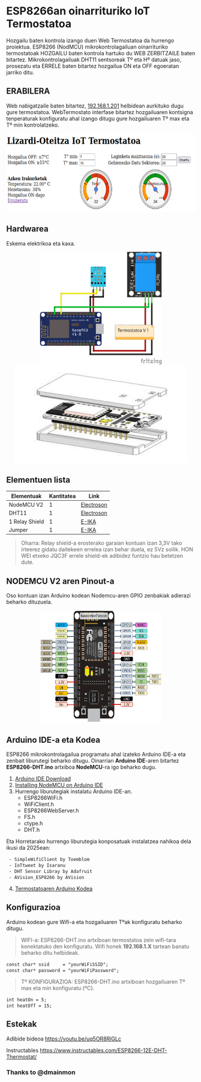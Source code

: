 # ESP8266an oinarrituriko IoT Termostatoa 

Hozgailu baten kontrola izango duen Web Termostatoa da hurrengo proiektua. ESP8266 (NodMCU) mikrokontrolagailuan oinarrituriko termostatoak HOZGAILU baten kontrola hartuko du WEB ZERBITZAILE baten bitartez. Mikrokontrolagailuak DHT11 sentsoreak Tº eta Hº datuak jaso, prosezatu eta ERRELE baten bitartez hozgailua ON eta OFF egoeratan jarriko ditu. 

## ERABILERA
 
 Web nabigatzaile baten bitartez, [192.168.1.201](http://192.168.1.201) helbidean aurkituko dugu gure termostatoa. WebTermostato interfase bitartez  hozgailuaren kontsigna tenperaturak konfiguratu ahal izango ditugu gure hozgailuaren Tº max eta Tº min kontrolatzeko.
<p align="center">
  <img src="/Irudiak/WebTermostatoa.png" width="600" height="210">
</p>


## Hardwarea 
Eskema elektrikoa eta kaxa. 
<p align="center">
  <img src="/Irudiak/Termostatoa_bb.png" width="324" height="300">
  <img src="/Irudiak/kaxa.jpeg" width="460" height="260">
</p>

## Elementuen lista

|Elementuak| Kantitatea | Link | 
|---|---|---|
| NodeMCU V2| 1 |[Electroson](https://www.electrosonsansebastian.com/eu/placas-de-desarrollo/37815-placa-de-desarrollo-nodemcu-v2-lua-esp8266.html)|
| DHT11| 1 |[Electroson](https://www.electrosonsansebastian.com/eu/sensores/38012-sensor-de-temperatura-y-humedad-digital-dht11-para-arduino.html)|
| 1 Relay Shield| 1 |[E-IKA](https://www.e-ika.com/modulo-rele-1-canal-para-arduino)|
| Jumper| 1 |[E-IKA](https://www.e-ika.com/cables-dupont-100cm-h-h-40-uds)|

> Oharra: Relay shield-a erosterako garaian kontuan izan 3,3V tako irteerez gidatu daitekeen errelea izan behar duela, ez 5Vz soilik. HON WEI etxeko JQC3F errele shield-ek adibidez funtzio hau betetzen dute.

## NODEMCU V2 aren Pinout-a
Oso kontuan izan Arduino kodean Nodemcu-aren GPIO zenbakiak adierazi beharko dituzuela.
<p align="center">
  <img src="/Irudiak/NodeMCU_Pinout.png" width="324" height="300">
</p>


## Arduino IDE-a eta Kodea
ESP8266 mikrokontrolagailua programatu ahal izateko Arduino IDE-a eta zenbait liburutegi beharko ditugu. Oinarrian **Arduino IDE**-aren bitartez **ESP8266-DHT.ino** artxiboa **NodeMCU**-ra igo beharko dugu.

1. [Arduino IDE Download](https://www.arduino.cc/en/software)
2. [Installing NodeMCU on Arduino IDE](https://projecthub.arduino.cc/PatelDarshil/getting-started-with-nodemcu-esp8266-on-arduino-ide-b193c3)
3. Hurrengo liburutegiak instalatu Arduino IDE-an.
   - ESP8266WiFi.h
   - WiFiClient.h
   - ESP8266WebServer.h
   - FS.h 
   - ctype.h 
   - DHT.h

  Eta Horretarako hurrengo liburutegia konposatuak instalatzea nahikoa dela ikusi da 2025ean:
  
     - SimpleWifiClient by Toemblom
     - IoTtweet by Isaranu
     - DHT Sensor Libray by Adafruit
     - AVision_ESP8266 by AVision

4. [Termostatoaren Arduino Kodea](/ESP8266-DHT.ino)


## Konfigurazioa
Arduino kodean gure Wifi-a eta hozgailuaren Tºak konfiguratu beharko ditugu.

 > WIFI-a: ESP8266-DHT.ino artxiboan termostatoa zein wifi-tara konektatuko den konfiguratu. Wifi honek **192.168.1.X** tartean banatu beharko ditu helbideak.
~~~
const char* ssid     = "yourWiFiSSID";            
const char* password = "yourWiFiPassword"; 
~~~
 
  > Tº KONFIGURAZIOA: ESP8266-DHT.ino artxiboan hozgailuaren Tº max eta min konfiguratu (ºC).
~~~
int heatOn = 5;
int heatOff = 15;
~~~

## Estekak
 
Adibide bideoa https://youtu.be/uq5OR8RlGLc

Instructables https://www.instructables.com/ESP8266-12E-DHT-Thermostat/

### Thanks to @dmainmon

